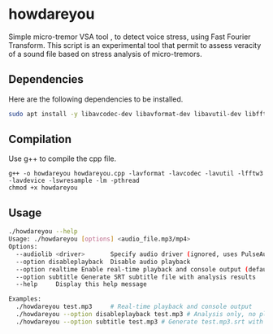 # howdareyou
Simple micro-tremor VSA tool , to detect voice stress, using Fast Fourier Transform.
This script is an experimental tool that permit to assess veracity of a sound file based on stress analysis of micro-tremors.

## Dependencies
Here are the following dependencies to be installed.
```sh
sudo apt install -y libavcodec-dev libavformat-dev libavutil-dev libfftw3-dev libao-dev libavdevice-dev libsdl2-dev
```

## Compilation
Use g++ to compile the cpp file.
```
g++ -o howdareyou howdareyou.cpp -lavformat -lavcodec -lavutil -lfftw3 -lavdevice -lswresample -lm -pthread
chmod +x howdareyou
```

## Usage
```sh
./howdareyou --help
Usage: ./howdareyou [options] <audio_file.mp3/mp4>
Options:
  --audiolib <driver>       Specify audio driver (ignored, uses PulseAudio)
  --option disableplayback  Disable audio playback
  --option realtime Enable real-time playback and console output (default)
  --option subtitle Generate SRT subtitle file with analysis results
  --help     Display this help message

Examples:
  ./howdareyou test.mp3     # Real-time playback and console output
  ./howdareyou --option disableplayback test.mp3 # Analysis only, no playback
  ./howdareyou --option subtitle test.mp3 # Generate test.mp3.srt with results

```
